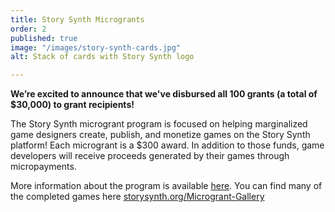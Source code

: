 ```yaml
---
title: Story Synth Microgrants
order: 2
published: true
image: "/images/story-synth-cards.jpg"
alt: Stack of cards with Story Synth logo

---
```

**We’re excited to announce that we've disbursed all 100 grants (a total of $30,000) to grant recipients!**

The Story Synth microgrant program is focused on helping marginalized game designers create, publish, and monetize games on the Story Synth platform! Each microgrant is a $300 award. In addition to those funds, game developers will receive proceeds generated by their games through micropayments.

More information about the program is available [here](https://www.bigbadcon.com/story-synth-microgrants/). You can find many of the completed games here [storysynth.org/Microgrant-Gallery](https://storysynth.org/Microgrant-Gallery/ "https://storysynth.org/Gallery/")